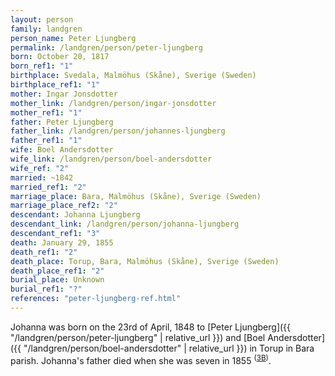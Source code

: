 ```yaml
---
layout: person
family: landgren
person_name: Peter Ljungberg
permalink: /landgren/person/peter-ljungberg
born: October 20, 1817
born_ref1: "1"
birthplace: Svedala, Malmöhus (Skåne), Sverige (Sweden)
birthplace_ref1: "1"
mother: Ingar Jonsdotter
mother_link: /landgren/person/ingar-jonsdotter
mother_ref1: "1"
father: Peter Ljungberg
father_link: /landgren/person/johannes-ljungberg
father_ref1: "1"
wife: Boel Andersdotter
wife_link: /landgren/person/boel-andersdotter
wife_ref: "2"
married: ~1842
married_ref1: "2"
marriage_place: Bara, Malmöhus (Skåne), Sverige (Sweden)
marriage_place_ref2: "2"
descendant: Johanna Ljungberg
descendant_link: /landgren/person/johanna-ljungberg
descendant_ref1: "3"
death: January 29, 1855
death_ref1: "2"
death_place: Torup, Bara, Malmöhus (Skåne), Sverige (Sweden)
death_place_ref1: "2"
burial_place: Unknown
burial_ref1: "?"
references: "peter-ljungberg-ref.html"
---
```

Johanna was born on the 23rd of April, 1848 to [Peter Ljungberg]({{ "/landgren/person/peter-ljungberg" | relative_url }}) and [Boel Andersdotter]({{ "/landgren/person/boel-andersdotter" | relative_url }}) in Torup in Bara parish. Johanna's father died when she was seven in 1855 <sup>([3B](#3B))</sup>.
